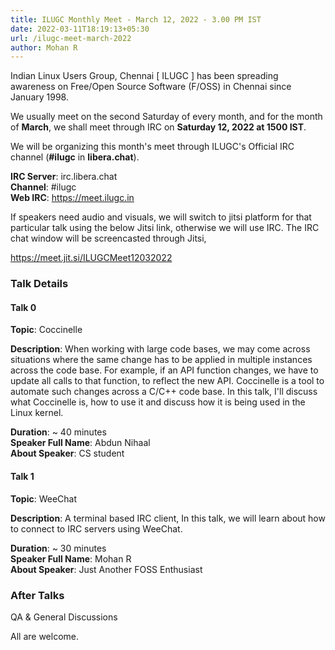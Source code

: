 ```yaml
---
title: ILUGC Monthly Meet - March 12, 2022 - 3.00 PM IST
date: 2022-03-11T18:19:13+05:30
url: /ilugc-meet-march-2022
author: Mohan R
---
```


Indian Linux Users Group, Chennai [ ILUGC ] has been spreading
awareness on Free/Open Source Software (F/OSS) in Chennai since
January 1998.

We usually meet on the second Saturday of every month, and for the
month of **March**, we shall meet through IRC on **Saturday 12, 2022 at 1500
IST**.

We will be organizing this month's meet through ILUGC's Official IRC
channel (**#ilugc** in **libera.chat**).

**IRC Server**: irc.libera.chat\
**Channel**: #ilugc\
**Web IRC**: https://meet.ilugc.in

If speakers need audio and visuals, we will switch to jitsi platform
for that particular talk using the below Jitsi link, otherwise we will
use IRC. The IRC chat window will be screencasted through Jitsi,

https://meet.jit.si/ILUGCMeet12032022

### Talk Details

#### Talk 0

**Topic**: Coccinelle

**Description**: When working with large code bases, we may come across
situations where the same change has to be applied in multiple
instances across the code base. For example, if an API function
changes, we have to update all calls to that function, to reflect the
new API. Coccinelle is a tool to automate such changes across a C/C++
code base. In this talk, I'll discuss what Coccinelle is, how to use
it and discuss how it is being used in the Linux kernel.

**Duration**: ~ 40 minutes\
**Speaker Full Name**: Abdun Nihaal\
**About Speaker**: CS student

#### Talk 1

**Topic**: WeeChat

**Description**: A terminal based IRC client, In this talk, we will learn
about how to connect to IRC servers using WeeChat.

**Duration**: ~ 30 minutes\
**Speaker Full Name**: Mohan R\
**About Speaker**: Just Another FOSS Enthusiast

### After Talks

QA & General Discussions

All are welcome.
